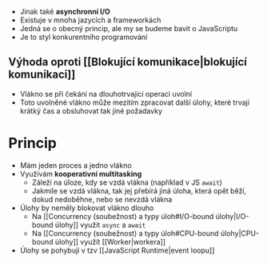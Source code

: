 - Jinak také **asynchronní I/O**
- Existuje v mnoha jazycích a frameworkách
- Jedná se o obecný princip, ale my se budeme bavit o JavaScriptu
- Je to styl konkurentního programování

## Výhoda oproti [[Blokující komunikace|blokující komunikaci]]
- Vlákno se při čekání na dlouhotrvající operaci uvolní 
- Toto uvolněné vlákno může mezitím zpracovat další úlohy, které trvají krátký čas a obsluhovat tak jiné požadavky

# Princip
- Mám jeden proces a jedno vlákno
- Využívám **kooperativní multitasking**
	- Záleží na úloze, kdy se vzdá vlákna (například v JS `await`)
	- Jakmile se vzdá vlákna, tak jej přebírá jiná úloha, která opět běží, dokud nedoběhne, nebo se nevzdá vlákna
- Úlohy by neměly blokovat vlákno dlouho
	- Na [[Concurrency (soubežnost) a typy úloh#I/O-bound úlohy|I/O-bound úlohy]] využít `async` a `await`
	- Na [[Concurrency (soubežnost) a typy úloh#CPU-bound úlohy|CPU-bound úlohy]] využít [[Worker|workera]]
- Úlohy se pohybují v tzv [[JavaScript Runtime|event loopu]]